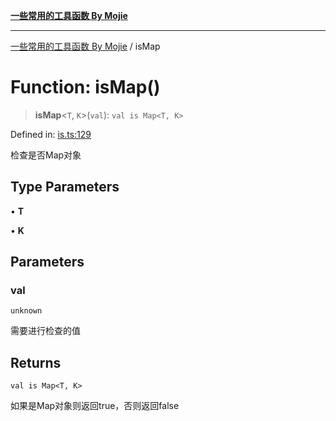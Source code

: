 [**一些常用的工具函数 By Mojie**](../README.md)

***

[一些常用的工具函数 By Mojie](../globals.md) / isMap

# Function: isMap()

> **isMap**\<`T`, `K`\>(`val`): `val is Map<T, K>`

Defined in: [is.ts:129](https://github.com/mojiefong/utils/blob/8d43a08c9cee3486bdce98ae9522c4a66e3c2c71/src/is.ts#L129)

检查是否Map对象

## Type Parameters

• **T**

• **K**

## Parameters

### val

`unknown`

需要进行检查的值

## Returns

`val is Map<T, K>`

如果是Map对象则返回true，否则返回false
